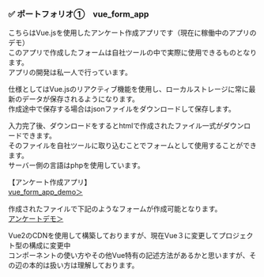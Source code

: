 ### ✅ ポートフォリオ①　vue_form_app
こちらはVue.jsを使用したアンケート作成アプリです（現在に稼働中のアプリのデモ）  
このアプリで作成したフォームは自社ツールの中で実際に使用できるものとなります。  
アプリの開発は私一人で行っています。  

仕様としてはVue.jsのリアクティブ機能を使用し、ローカルストレージに常に最新のデータが保存されるようになります。  
作成途中で保存する場合はjsonファイルをダウンロードして保存します。  

入力完了後、ダウンロードをするとhtmlで作成されたファイル一式がダウンロードできます。  
そのファイルを自社ツールに取り込むことでフォームとして使用することができます。  
サーバー側の言語はphpを使用しています。  

【アンケート作成アプリ】   
 [vue_form_app_demo＞](https://v9h1ss.net/take/stable/index.php)

作成されたファイルで下記のようなフォームが作成可能となります。   
 [アンケートデモ＞](https://help.ecai.jp/form/liff_basic1.2_r4e/)


Vue2のCDNを使用して構築しておりますが、現在Vue３に変更してプロジェクト型の構成に変更中  
コンポーネントの使い方やその他Vue特有の記述方法があるかと思いますが、その辺の本的は扱い方は理解しております。  
